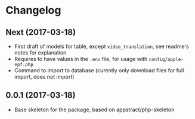 # Changelog

## Next (2017-03-18)
- First draft of models for table, except `video_translation`, see readme's notes for explanation
- Requires to have values in the `.env` file, for usage with `config/apple-epf.php`
- Command to import to database (curently only download files for full import, does not import)

## 0.0.1 (2017-03-18)
- Base skeleton for the package, based on appstract/php-skeleton